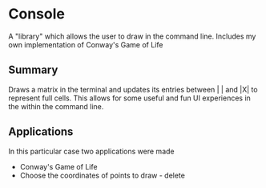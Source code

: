 # Console
A "library" which allows the user to draw in the command line. Includes my own implementation of Conway's Game of Life

## Summary
Draws a matrix in the terminal and updates its entries between | | and |X| to represent full cells.
This allows for some useful and fun UI experiences in the within the command line.

## Applications
In this particular case two applications were made
 * Conway's Game of Life
 * Choose the coordinates of points to draw - delete
